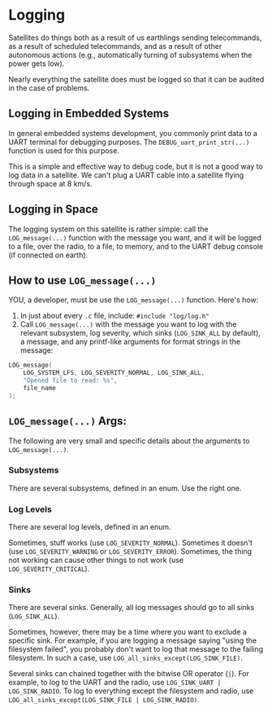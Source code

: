 # Logging

Satellites do things both as a result of us earthlings sending telecommands, as a result of scheduled telecommands, and as a result of other autonomous actions (e.g., automatically turning of subsystems when the power gets low).

Nearly everything the satellite does must be logged so that it can be audited in the case of problems.

## Logging in Embedded Systems

In general embedded systems development, you commonly print data to a UART terminal for debugging purposes. The `DEBUG_uart_print_str(...)` function is used for this purpose.

This is a simple and effective way to debug code, but it is not a good way to log data in a satellite. We can't plug a UART cable into a satellite flying through space at 8 km/s.

## Logging in Space

The logging system on this satellite is rather simple: call the `LOG_message(...)` function with the message you want, and it will be logged to a file, over the radio, to a file, to memory, and to the UART debug console (if connected on earth).

## How to use `LOG_message(...)`

YOU, a developer, must be use the `LOG_message(...)` function. Here's how:

1. In just about every `.c` file, include: `#include "log/log.h"`
2. Call `LOG_message(...)` with the message you want to log with the relevant subsystem, log severity, which sinks (`LOG_SINK_ALL` by default), a message, and any printf-like arguments for format strings in the message:
```c
LOG_message(
    LOG_SYSTEM_LFS, LOG_SEVERITY_NORMAL, LOG_SINK_ALL,
    "Opened file to read: %s",
    file_name
);
```

## `LOG_message(...)` Args:

The following are very small and specific details about the arguments to `LOG_message(...)`.

### Subsystems

There are several subsystems, defined in an enum. Use the right one.

### Log Levels

There are several log levels, defined in an enum.

Sometimes, stuff works (use `LOG_SEVERITY_NORMAL`). Sometimes it doesn't (use `LOG_SEVERITY_WARNING` or `LOG_SEVERITY_ERROR`). Sometimes, the thing not working can cause other things to not work (use `LOG_SEVERITY_CRITICAL`).

### Sinks

There are several sinks. Generally, all log messages should go to all sinks (`LOG_SINK_ALL`).

Sometimes, however, there may be a time where you want to exclude a specific sink. For example, if you are logging a message saying "using the filesystem failed", you probably don't want to log that message to the failing filesystem. In such a case, use `LOG_all_sinks_except(LOG_SINK_FILE)`.

Several sinks can chained together with the bitwise OR operator (`|`). For example, to log to the UART and the radio, use `LOG_SINK_UART | LOG_SINK_RADIO`. To log to everything except the filesystem and radio, use `LOG_all_sinks_except(LOG_SINK_FILE | LOG_SINK_RADIO)`.
